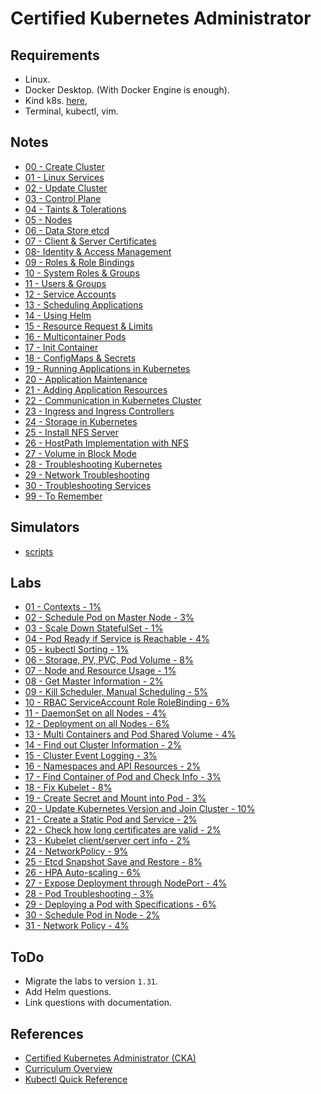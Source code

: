 # Certified Kubernetes Administrator

## Requirements

- Linux.
- Docker Desktop. (With Docker Engine is enough).
- Kind k8s. [here](https://kind.sigs.k8s.io/),
- Terminal, kubectl, vim.

## Notes

- [00 - Create Cluster](notes/00-create-cluster.md)
- [01 - Linux Services](notes/01-linux-services.md)
- [02 - Update Cluster](notes/02-update-cluster.md)
- [03 - Control Plane](notes/03-control-plane.md)
- [04 - Taints & Tolerations](notes/04-taints-tolerations.md)
- [05 - Nodes](notes/05-nodes.md)
- [06 - Data Store etcd](notes/06-datastore-etcd.md)
- [07 - Client & Server Certificates](notes/07-client-and-server-certificates.md)
- [08-  Identity & Access Management](notes/08-identity-and-access-management.md)
- [09 - Roles & Role Bindings](notes/09-roles-and-role-bindings.md)
- [10 - System Roles & Groups](notes/10-system-roles-and-groups.md)
- [11 - Users & Groups](notes/11-users-and-groups.md)
- [12 - Service Accounts](notes/12-service-accounts.md)
- [13 - Scheduling Applications](notes/13-scheduling-applications.md)
- [14 - Using Helm](notes/14-using-helm.md)
- [15 - Resource Request & Limits](notes/15-resource-requests-and-limits.md)
- [16 - Multicontainer Pods](notes/16-multicontainer-pods.md)
- [17 - Init Container](notes/17-init-container.md)
- [18 - ConfigMaps & Secrets](notes/18-configmaps-and-secrets.md)
- [19 - Running Applications in Kubernetes](notes/19-running-applications-in-kubernetes.md)
- [20 - Application Maintenance](notes/20-application-maintenance.md)
- [21 - Adding Application Resources](notes/21-adding-application-resources.md)
- [22 - Communication in Kubernetes Cluster](notes/22-communication-kubernetes-cluster.md)
- [23 - Ingress and Ingress Controllers](notes/23-ingress-and-ingress-controllers.md)
- [24 - Storage in Kubernetes](notes/24-storage-in-kubernetes.md)
- [25 - Install NFS Server](notes/25-install-nfs-server.md)
- [26 - HostPath Implementation with NFS](notes/26-hostpath-implementation-with-nfs.md)
- [27 - Volume in Block Mode](notes/27-volume-in-block-mode.md)
- [28 - Troubleshooting Kubernetes](notes/28-troubleshooting-kubernetes.md)
- [29 - Network Troubleshooting](notes/29-network-troubleshooting.md)
- [30 - Troubleshooting Services](notes/30-troubleshooting-services.md)
- [99 - To Remember](notes/99-to-remember.md)

## Simulators

- [scripts](simulators/scripts.md)

## Labs

- [01 - Contexts - 1%](labs/01-contexts.md)
- [02 - Schedule Pod on Master Node - 3%](labs/02-schedule-pod-on-master-node.md)
- [03 - Scale Down StatefulSet - 1%](labs/03-scale-down-statefulset.md)
- [04 - Pod Ready if Service is Reachable - 4%](labs/04-pod-ready-if-service-is-reachable.md)
- [05 - kubectl Sorting - 1%](labs/05-kubectl-sorting.md)
- [06 - Storage, PV, PVC, Pod Volume - 8%](labs/06-storage-pv-pvc-pod-volume.md)
- [07 - Node and Resource Usage - 1%](labs/07-node-and-resource-usage.md)
- [08 - Get Master Information - 2%](labs/08-get-master-information.md)
- [09 - Kill Scheduler, Manual Scheduling - 5%](labs/09-kill-scheduler-manual-scheduling.md)
- [10 - RBAC ServiceAccount Role RoleBinding - 6%](labs/10-rbac-serviceaccount-role-rolebinding.md)
- [11 - DaemonSet on all Nodes - 4%](labs/11-daemonset-on-all-nodes.md)
- [12 - Deployment on all Nodes - 6%](labs/12-deployment-on-all-nodes.md)
- [13 - Multi Containers and Pod Shared Volume - 4%](labs/13-mult-containers-and-pod-shared-volume.md)
- [14 - Find out Cluster Information - 2%](labs/14-find-out-cluster-information.md)
- [15 - Cluster Event Logging - 3%](labs/15-cluster-event-logging.md)
- [16 - Namespaces and API Resources - 2%](labs/16-namespaces-and-api-resources.md)
- [17 - Find Container of Pod and Check Info - 3%](labs/18-fix-kubelet.md)
- [18 - Fix Kubelet - 8%](labs/18-fix-kubelet.md)
- [19 - Create Secret and Mount into Pod - 3%](labs/19-create-secret-and-mount-into-pod.md)
- [20 - Update Kubernetes Version and Join Cluster - 10%](labs/20-update-kubernetes-version-and-join-cluster.md)
- [21 - Create a Static Pod and Service - 2%](labs/21-create-a-static-pod-and-service.md)
- [22 - Check how long certificates are valid - 2%](labs/22-check-how-long-certificates-are-valid.md)
- [23 - Kubelet client/server cert info - 2%](labs/23-kubelet-client-server-cert-info.md)
- [24 - NetworkPolicy - 9%](labs/24-networkpolicy.md)
- [25 - Etcd Snapshot Save and Restore - 8%](labs/25-etcd-snapshot-save-and-restore.md)
- [26 - HPA Auto-scaling - 6%](labs/26-hpa-auto-scaling.md)
- [27 - Expose Deployment through NodePort - 4%](labs/27-expose-deployment-through-nodeport.md)
- [28 - Pod Troubleshooting - 3%](labs/28-pod-troubleshooting.md)
- [29 - Deploying a Pod with Specifications - 6%](labs/29-deploying-a-pod-with-specifications.md)
- [30 - Schedule Pod in Node - 2%](labs/30-schedule-pod-in-node.md)
- [31 - Network Policy - 4%](labs/31-networkpolicy.md)

## ToDo

- Migrate the labs to version `1.31`.
- Add Helm questions.
- Link questions with documentation.


## References

- [Certified Kubernetes Administrator (CKA)](https://training.linuxfoundation.org/certification/certified-kubernetes-administrator-cka/)
- [Curriculum Overview](https://github.com/cncf/curriculum)
- [Kubectl Quick Reference](https://kubernetes.io/docs/reference/kubectl/quick-reference/)
